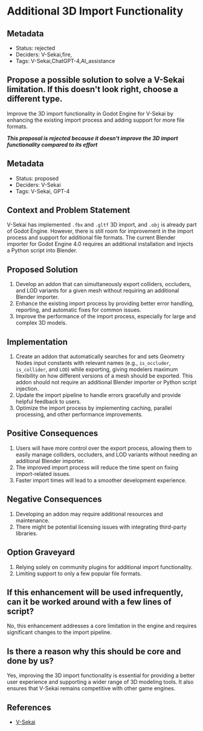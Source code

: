 # Additional 3D Import Functionality

## Metadata

- Status: rejected <!-- draft | proposed | rejected | accepted | deprecated | superseded by -->
- Deciders: V-Sekai,fire,
- Tags: V-Sekai,ChatGPT-4,AI_assistance
 
## Propose a possible solution to solve a V-Sekai limitation. If this doesn't look right, choose a different type.

Improve the 3D import functionality in Godot Engine for V-Sekai by enhancing the existing import process and adding support for more file formats.

***This proposal is rejected because it doesn't improve the 3D import functionality compared to its effort***

## Metadata

- Status: proposed
- Deciders: V-Sekai
- Tags: V-Sekai, GPT-4

## Context and Problem Statement

V-Sekai has implemented `.fbx` and `.gltf` 3D import, and `.obj` is already part of Godot Engine. However, there is still room for improvement in the import process and support for additional file formats. The current Blender importer for Godot Engine 4.0 requires an additional installation and injects a Python script into Blender.

## Proposed Solution

1. Develop an addon that can simultaneously export colliders, occluders, and LOD variants for a given mesh without requiring an additional Blender importer.
2. Enhance the existing import process by providing better error handling, reporting, and automatic fixes for common issues.
3. Improve the performance of the import process, especially for large and complex 3D models.

## Implementation

1. Create an addon that automatically searches for and sets Geometry Nodes input constants with relevant names (e.g., `is_occluder`, `is_collider`, and `LOD`) while exporting, giving modelers maximum flexibility on how different versions of a mesh should be exported. This addon should not require an additional Blender importer or Python script injection.
2. Update the import pipeline to handle errors gracefully and provide helpful feedback to users.
3. Optimize the import process by implementing caching, parallel processing, and other performance improvements.

## Positive Consequences

1. Users will have more control over the export process, allowing them to easily manage colliders, occluders, and LOD variants without needing an additional Blender importer.
2. The improved import process will reduce the time spent on fixing import-related issues.
3. Faster import times will lead to a smoother development experience.

## Negative Consequences

1. Developing an addon may require additional resources and maintenance.
2. There might be potential licensing issues with integrating third-party libraries.

## Option Graveyard

1. Relying solely on community plugins for additional import functionality.
2. Limiting support to only a few popular file formats.

## If this enhancement will be used infrequently, can it be worked around with a few lines of script?

No, this enhancement addresses a core limitation in the engine and requires significant changes to the import pipeline.

## Is there a reason why this should be core and done by us?

Yes, improving the 3D import functionality is essential for providing a better user experience and supporting a wider range of 3D modeling tools. It also ensures that V-Sekai remains competitive with other game engines.

## References

- [V-Sekai](https://v-sekai.org/)
